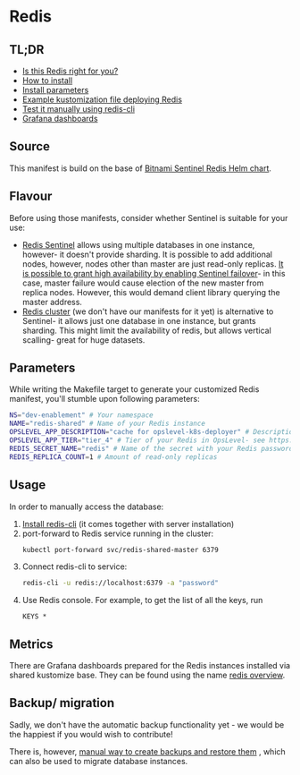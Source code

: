 # Redis

## TL;DR
- [Is this Redis right for you?](#flavour)
- [How to install](../README.md#how)
- [Install parameters](#parameters)
- [Example kustomization file deploying Redis](example)
- [Test it manually using redis-cli](#usage)
- [Grafana dashboards](#metrics)

## Source

This manifest is build on the base of [Bitnami Sentinel Redis Helm chart](https://github.com/bitnami/charts/tree/main/bitnami/redis).

## Flavour
Before using those manifests, consider whether Sentinel is suitable for your use:

- [Redis Sentinel](https://redis.io/docs/management/sentinel/) allows using multiple databases in one instance,
however- it doesn't provide sharding. It is possible to add additional nodes, however, nodes other than master are just read-only replicas.
[It is possible to grant high availability by enabling Sentinel failover](https://github.com/bitnami/charts/tree/main/bitnami/redis#master-replicas-with-sentinel)- in this case, master failure would cause 
election of the new master from replica nodes. However, this would demand client library querying the master address.
- [Redis cluster](https://github.com/bitnami/charts/tree/main/bitnami/redis-cluster)
(we don't have our manifests for it yet) is alternative to Sentinel- it allows just
one database in one instance, but grants sharding. This might limit the availability of redis,
but allows vertical scalling- great for huge datasets.

## Parameters

While writing the Makefile target to generate your customized Redis manifest, you'll stumble upon
following parameters:

```bash
NS="dev-enablement" # Your namespace
NAME="redis-shared" # Name of your Redis instance
OPSLEVEL_APP_DESCRIPTION="cache for opslevel-k8s-deployer" # Description of your Redis in OpsLevel
OPSLEVEL_APP_TIER="tier_4" # Tier of your Redis in OpsLevel- see https://wiki.uw.systems/posts/ops-level-nz4v4ka0#h1u0u-app-uw-systems-tier
REDIS_SECRET_NAME="redis" # Name of the secret with your Redis password. See secret created in directory `example`.
REDIS_REPLICA_COUNT=1 # Amount of read-only replicas 
```

## Usage
In order to manually access the database:
1. [Install redis-cli](https://redis.io/docs/install/install-redis/) (it comes together with server installation)
2. port-forward to Redis service running in the cluster:
    ```bash
    kubectl port-forward svc/redis-shared-master 6379
    ```
3. Connect redis-cli to service:
    ```bash
    redis-cli -u redis://localhost:6379 -a "password" 
    ```
4. Use Redis console. For example, to get the list of all the keys, run
    ```redis
    KEYS *
    ```

## Metrics
There are Grafana dashboards prepared for the Redis instances installed via shared kustomize base.
They can be found using the name [redis overview](https://grafana.prod.aws.uw.systems/goto/8N_RY8OSg?orgId=1).


## Backup/ migration
Sadly, we don't have the automatic backup functionality yet -
we would be the happiest if you would wish to contribute!

There is, however, [manual way to create backups and restore them](https://docs.bitnami.com/kubernetes/infrastructure/redis/administration/backup-restore/)
, which can also be used to migrate database instances.
